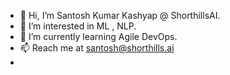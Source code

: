 - 👋 Hi, I’m Santosh Kumar Kashyap @ ShorthillsAI.
- 👀 I’m interested in ML , NLP.
- 🌱 I’m currently learning Agile DevOps.
- 📫 Reach me at santosh@shorthills.ai
-

<!---
SantoshKashyapShorthillsAI/SantoshKashyapShorthillsAI is a ✨ special ✨ repository because its `README.md` (this file) appears on your GitHub profile.
You can click the Preview link to take a look at your changes.
--->
